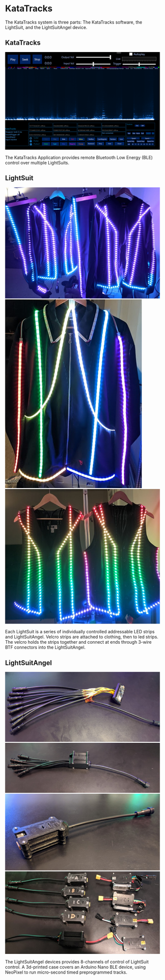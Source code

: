 # KataTracks
The KataTracks system is three parts: The KataTracks software, the LightSuit, and the LightSuitAngel device.

## KataTracks
![Image](https://github.com/katascope/KataTracks/blob/main/Images/KataTracks.png)

The KataTracks Application provides remote Bluetooth Low Energy (BLE) control over multiple LightSuits.

## LightSuit
![Image](https://github.com/katascope/KataTracks/blob/main/Images/Lightsuits1.png)
![Image](https://github.com/katascope/KataTracks/blob/main/Images/LightDeviceSquid-1.png)
![Image](https://github.com/katascope/KataTracks/blob/main/Images/LightVests1.png)

Each LightSuit is a series of individually controlled addressable LED strips and LightSuitAngel. Velcro strips are attached to clothing, then to led strips. The velcro holds the strips together and connect at ends through 3-wire BTF connectors into the LightSuitAngel.

## LightSuitAngel
![Image](https://github.com/katascope/KataTracks/blob/main/Images/PrototypeSquid.png)
![Image](https://github.com/katascope/KataTracks/blob/main/Images/PrototypeSquid2.png)
![Image](https://github.com/katascope/KataTracks/blob/main/Images/LightDeviceMarkTwo-1.png)
![Image](https://github.com/katascope/KataTracks/blob/main/Images/LightDevices2.png)

The LightSuitAngel devices provides 8-channels of control of LightSuit control. A 3d-printed case covers an Arduino Nano BLE device, using NeoPixel to run micro-second timed preprogrammed tracks.
